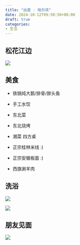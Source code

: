 ```yaml
---
title: "出差 · 哈尔滨"
date: 2024-10-12T09:50:50+08:00
draft: true
categories: 
- 生活
---
```


## 松花江边

![](/images/松花江边.png)

## 美食

- 铁锅炖大鹅/排骨/胖头鱼

- 手工水饺

- 东北菜

- 东北烧烤

- 湘菜 四方桌

- 正宗桂林米线 :)

- 正宗安徽板面 :)

- 西旗涮羊肉

## 洗浴

![](/images/洗浴-2.png)

![](/images/洗浴-1.png)

## 朋友见面

![](/images/朋友见面.png)
